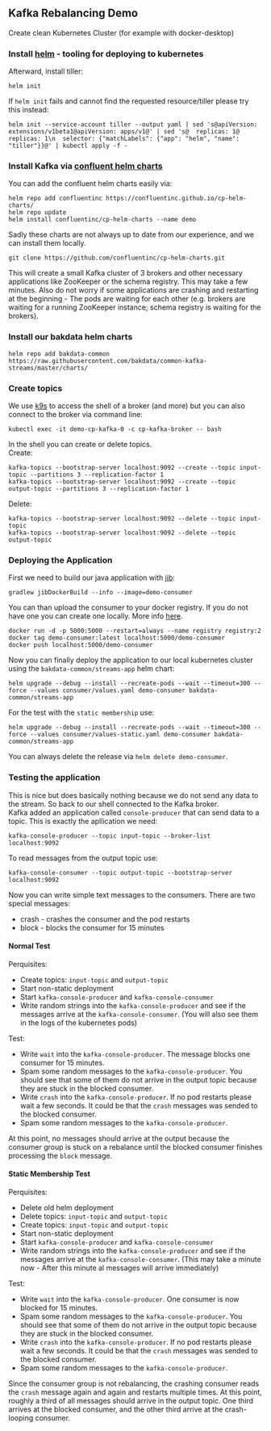 ## Kafka Rebalancing Demo 

Create clean Kubernetes Cluster (for example with docker-desktop)

### Install [helm](https://helm.sh/docs/intro/install/) - tooling for deploying to kubernetes 

Afterward, install tiller:
```
helm init
```

If `helm init` fails and cannot find the requested resource/tiller please try this instead:
```
helm init --service-account tiller --output yaml | sed 's@apiVersion: extensions/v1beta1@apiVersion: apps/v1@' | sed 's@  replicas: 1@  replicas: 1\n  selector: {"matchLabels": {"app": "helm", "name": "tiller"}}@' | kubectl apply -f -
```

### Install Kafka via [confluent helm charts](https://github.com/confluentinc/cp-helm-charts)

You can add the confluent helm charts easily via: 
```
helm repo add confluentinc https://confluentinc.github.io/cp-helm-charts/
helm repo update
helm install confluentinc/cp-helm-charts --name demo
```
Sadly these charts are not always up to date from our experience, and we can install them locally.
```
git clone https://github.com/confluentinc/cp-helm-charts.git
```


This will create a small Kafka cluster of 3 brokers and other necessary applications like ZooKeeper or the schema registry.
This may take a few minutes. Also do not worry if some applications are crashing and restarting at the beginning - The pods are waiting for each other (e.g. brokers are waiting for a running ZooKeeper instance; schema registry is waiting for the brokers).

### Install our bakdata helm charts

```
helm repo add bakdata-common https://raw.githubusercontent.com/bakdata/common-kafka-streams/master/charts/
```

### Create topics

We use [k9s](https://github.com/derailed/k9s) to access the shell of a broker (and more) but you can also connect to the broker via command line:
```
kubectl exec -it demo-cp-kafka-0 -c cp-kafka-broker -- bash
```

In the shell you can create or delete topics.  
Create:
```
kafka-topics --bootstrap-server localhost:9092 --create --topic input-topic --partitions 3 --replication-factor 1
kafka-topics --bootstrap-server localhost:9092 --create --topic output-topic --partitions 3 --replication-factor 1
```

Delete:
```
kafka-topics --bootstrap-server localhost:9092 --delete --topic input-topic
kafka-topics --bootstrap-server localhost:9092 --delete --topic output-topic
```

### Deploying the Application

First we need to build our java application with [jib](https://github.com/GoogleContainerTools/jib):
```
gradlew jibDockerBuild --info --image=demo-consumer
```

You can than upload the consumer to your docker registry. If you do not have one you can create one locally. More info [here](https://docs.docker.com/registry/deploying/).
```
docker run -d -p 5000:5000 --restart=always --name registry registry:2
docker tag demo-consumer:latest localhost:5000/demo-consumer
docker push localhost:5000/demo-consumer
```

Now you can finally deploy the application to our local kubernetes cluster using the `bakdata-common/streams-app` helm chart:
```
helm upgrade --debug --install --recreate-pods --wait --timeout=300 --force --values consumer/values.yaml demo-consumer bakdata-common/streams-app
```
For the test with the `static membership` use:
```
helm upgrade --debug --install --recreate-pods --wait --timeout=300 --force --values consumer/values-static.yaml demo-consumer bakdata-common/streams-app
```
You can always delete the release via `helm delete demo-consumer`.


### Testing the application

This is nice but does basically nothing because we do not send any data to the stream. So back to our shell connected to the Kafka broker.  
Kafka added an application called `console-producer` that can send data to a topic. This is exactly the apllication we need:

```
kafka-console-producer --topic input-topic --broker-list localhost:9092
```

To read messages from the output topic use:
```
kafka-console-consumer --topic output-topic --bootstrap-server localhost:9092
```

Now you can write simple text messages to the consumers. There are two special messages:
 * crash - crashes the consumer and the pod restarts
 * block - blocks the consumer for 15 minutes

#### Normal Test

Perquisites:
 * Create topics: `input-topic` and `output-topic`
 * Start non-static deployment
 * Start `kafka-console-producer` and `kafka-console-consumer`
 * Write random strings into the `kafka-console-producer` and see if the messages arrive at the `kafka-console-consumer`. (You will also see them in the logs of the kubernetes pods)
 
Test:
 * Write `wait` into the `kafka-console-producer`. The message blocks one consumer for 15 minutes.
 * Spam some random messages to the `kafka-console-producer`. You should see that some of them do not arrive in the output topic because they are stuck in the blocked consumer.
 * Write `crash` into the `kafka-console-producer`. If no pod restarts please wait a few seconds. It could be that the `crash` messages was sended to the blocked consumer.
 * Spam some random messages to the `kafka-console-producer`.
 
At this point, no messages should arrive at the output because the consumer group is stuck on a rebalance until the blocked consumer finishes processing the `block` message.

#### Static Membership Test

Perquisites:
 * Delete old helm deployment
 * Delete topics: `input-topic` and `output-topic`
 * Create topics: `input-topic` and `output-topic`
 * Start non-static deployment
 * Start `kafka-console-producer` and `kafka-console-consumer`
 * Write random strings into the `kafka-console-producer` and see if the messages arrive at the `kafka-console-consumer`. (This may take a minute now - After this minute al messages will arrive immediately)
 
Test:
 * Write `wait` into the `kafka-console-producer`. One consumer is now blocked for 15 minutes.
 * Spam some random messages to the `kafka-console-producer`. You should see that some of them do not arrive in the output topic because they are stuck in the blocked consumer.
 * Write `crash` into the `kafka-console-producer`. If no pod restarts please wait a few seconds. It could be that the `crash` messages was sended to the blocked consumer.
 * Spam some random messages to the `kafka-console-producer`.
 
Since the consumer group is not rebalancing, the crashing consumer reads the `crash` message again and again and restarts multiple times. 
At this point, roughly a third of all messages should arrive in the output topic. One third arrives at the blocked consumer, and the other third arrive at the crash-looping consumer.
